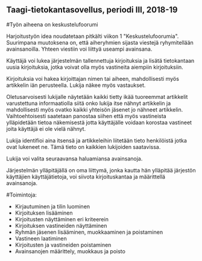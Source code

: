 ## Taagi-tietokantasovellus, periodi III, 2018-19

#Työn aiheena on keskustelufoorumi

Harjoitustyön idea noudatetaan pitkälti viikon 1 "Keskustelufoorumia". Suurimpana muutoksena on, että aiheryhmien sijasta viestejä ryhymitellään avainsanoilla. Yhteen viestiin voi liittyä useampi avainsana.

Käyttäjä voi lukea järjestelmän tallennettuja kirjoituksia ja lisätä tietokantaan uusia kirjoituksia, jotka voivat olla myös vastineita aiempiin kirjoituksiin. 

Kirjoituksia voi hakea kirjoittajan nimen tai aiheen, mahdollisesti myös artikkelin iän perusteella. Lukija näkee myös vastaukset. 

Oletusarvoisesti lukijalle näytetään kaikki tietty ikää tuoreemmat artikkelit varustettuna informaatiolla siitä onko lukija itse nähnyt artikkelin ja mahdollisesti myös ovatko kaikki yhteisön jäsenet jo nähneet artikkelin. Vaihtoehtoisesti saatetaan panostaa siihen että myös vastineista ylläpidetään tietoa näkemisestä jotta käyttäjälle voidaan korostaa vastineet joita käyttäjä ei ole vielä nähnyt.

Lukija identifioi aina itsensä ja artikkeleihin liitetään tieto henkilöistä jotka ovat lukeneet ne. Tämä tieto on kaikkien lukijoiden saatavissa.

Lukija voi valita seuraavansa haluamiansa avainsanoja.

Järjestelmän ylläpitäjällä on oma liittymä, jonka kautta hän ylläpitää järjestön käyttäjien käyttäjätietoja, voi siivota kirjoituskantaa ja määrittellä avainsanoja.

#Toimintoja:

* Kirjautuminen ja tilin luominen
* Kirjoituksen lisääminen
* Kirjoitusten näyttäminen eri kriteerein
* Kirjoituksen vastineiden näyttäminen
* Ryhmän jäsenen lisääminen, muokkaaminen ja poistaminen
* Vastineen laatiminen
* Kirjoitusten ja vastineiden poistaminen
* Avainsanojen määrittely, muokkaus ja poisto